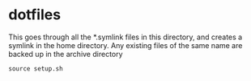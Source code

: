 # dotfiles

This goes through all the *.symlink files in this directory, and creates a symlink in the home directory. Any existing files of the same name are backed up in the archive directory
```
source setup.sh
```
